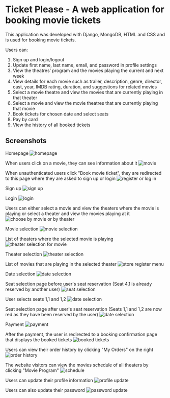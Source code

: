 # Ticket Please - A web application for booking movie tickets
This application was developed with Django, MongoDB, HTML and CSS and is used for booking movie tickets.

Users can:
1. Sign up and login/logout
2. Update first name, last name, email, and password in profile settings
3. View the theatres’ program and the movies playing the current and next week
4. View details for each movie such as trailer, description, genre, director, cast, year, IMDB rating, duration, and suggestions for related movies 
5. Select a movie theatre and view the movies that are currently playing in that theater
6. Select a movie and view the movie theatres that are currently playing that movie
7. Book tickets for chosen date and select seats
8. Pay by card
9. View the history of all booked tickets

## Screenshots

Homepage
![homepage](img/homepage.png)

When users click on a movie, they can see information about it
![movie](img/movie_details.png)

When unauthenticated users click "Book movie ticket", they are redirected to this page where they are asked to sign up or login
![register or log in](img/register_login.png)

Sign up
![sign up](img/registration.png)

Login
![login](img/login.png)

Users can either select a movie and view the theaters where the movie is playing or select a theater and view the movies playing at it
![choose by movie or by theater](img/book_by_movie_or_theater.png)

Movie selection
![movie selection](img/movie_selection_1.png)

List of theaters where the selected movie is playing
![theater selection for movie](img/theater_selection_2.png)

Theater selection
![theater selection](img/theater_selection_1.png)

List of movies that are playing in the selected theater
![store register menu](img/movie_selection_2.png)

Date selection
![date selection](img/date_selection.png)

Seat selection page before user's seat reservation (Seat 4,1 is already reserved by another user)
![seat selection](img/seat_selection_1.png)

User selects seats 1,1 and 1,2
![date selection](img/seat_selection_2.png)

Seat selection page after user's seat reservation (Seats 1,1 and 1,2 are now red as they have been reserved by the user)
![date selection](img/seat_selection_3.png)

Payment
![payment](img/payment.png)

After the payment, the user is redirected to a booking confirmation page that displays the booked tickets
![booked tickets](img/booked_tickets.png)

Users can view their order history by clicking "My Orders" on the right
![order history](img/order_history.png)

The website visitors can view the movies schedule of all theaters by clicking "Movie Program"
![schedule](img/schedule.png)

Users can update their profile information
![profile update](img/profile_update.png)

Users can also update their password
![password update](img/password_update.png)

